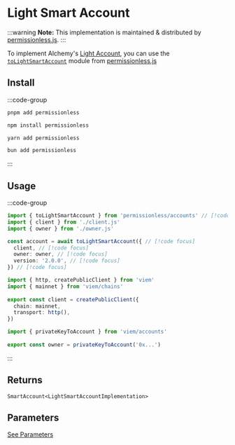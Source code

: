 # Light Smart Account

:::warning
**Note:** This implementation is maintained & distributed by [permissionless.js](https://docs.pimlico.io/permissionless).
:::

To implement Alchemy's [Light Account](https://github.com/alchemyplatform/light-account), you can use the [`toLightSmartAccount`](https://docs.pimlico.io/permissionless/reference/accounts/toLightSmartAccount) module from [permissionless.js](https://docs.pimlico.io/permissionless/)

## Install

:::code-group
```bash [pnpm]
pnpm add permissionless
```

```bash [npm]
npm install permissionless
```

```bash [yarn]
yarn add permissionless
```

```bash [bun]
bun add permissionless
```
:::

## Usage

:::code-group

```ts twoslash [example.ts]
import { toLightSmartAccount } from 'permissionless/accounts' // [!code focus]
import { client } from './client.js'
import { owner } from './owner.js'

const account = await toLightSmartAccount({ // [!code focus]
  client, // [!code focus]
  owner: owner, // [!code focus]
  version: '2.0.0', // [!code focus]
}) // [!code focus]
```

```ts twoslash [client.ts] filename="config.ts"
import { http, createPublicClient } from 'viem'
import { mainnet } from 'viem/chains'
 
export const client = createPublicClient({
  chain: mainnet,
  transport: http(),
})
```

```ts twoslash [owner.ts (Private Key)] filename="owner.ts"
import { privateKeyToAccount } from 'viem/accounts'
 
export const owner = privateKeyToAccount('0x...')
```
:::

## Returns

`SmartAccount<LightSmartAccountImplementation>`

## Parameters

[See Parameters](https://docs.pimlico.io/permissionless/reference/accounts/toLightSmartAccount#parameters)